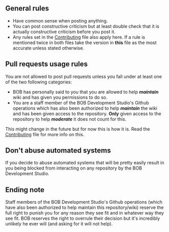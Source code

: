 ## General rules

* Have common sense when posting anything.
* You can post constructive criticism but at least double check that it is actually constructive criticism before you post it.
* Any rules set in the [Contributing](https://github.com/BOBDevStudio/RBAP-Wiki/blob/Wiki/.github/Contributing.md) file also apply here. If a rule is mentioned twice in both files take the version in **this** file as the most accurate unless stated otherwise.

## Pull requests usage rules

You are not allowed to post pull requests unless you fall under at least one of the two following categories:

* BOB has personally said to you that you are allowed to help ***maintain*** wiki and has given you permissions to do so.
* You are a staff member of the BOB Development Studio's Github operations which has also been authorized to help ***maintain*** the wiki and has been given access to the repository. **Only** given access to the repository to help ***moderate*** it does not count for this.

This might change in the future but for now this is how it is. Read the [Contributing](https://github.com/BOBDevStudio/RBAP-Wiki/blob/Wiki/.github/Contributing.md) file for more info on this.

## Don't abuse automated systems

If you decide to abuse automated systems that will be pretty easily result in you being blocked from interacting on any repository by the BOB Development Studio.

## Ending note

Staff members of the BOB Development Studio's Github operations (which have also been authorized to help maintain this repository/wiki) reserve the full right to punish you for any reason they see fit and in whatever way they see fit. BOB reserves the right to overrule their decision but it's incredibly unlikely he ever will (and asking for it will not help).